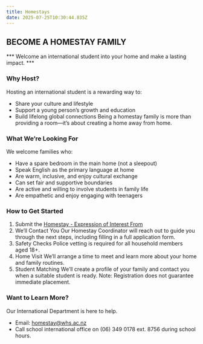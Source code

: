 ```yaml
---
title: Homestays
date: 2025-07-25T10:30:44.835Z
---
```

## BECOME A HOMESTAY FAMILY
*** Welcome an international student into your home and make a lasting impact. ***

### Why Host?
Hosting an international student is a rewarding way to:
- Share your culture and lifestyle
- Support a young person’s growth and education
- Build lifelong global connections
Being a homestay family is more than providing a room—it’s about creating a home away from home.

### What We’re Looking For
We welcome families who:
- Have a spare bedroom in the main home (not a sleepout)
- Speak English as the primary language at home
- Are warm, inclusive, and enjoy cultural exchange
- Can set fair and supportive boundaries
- Are active and willing to involve students in family life
- Are empathetic and enjoy engaging with teenagers

### How to Get Started
1. Submit the [Homestay - Expression of Interest From](https://forms.gle/BGH1332ThAURcm8p7)
2. We’ll Contact You
    Our Homestay Coordinator will reach out to guide you through the next steps, including filling in a full application form. 
3. Safety Checks
    Police vetting is required for all household members aged 18+.
4. Home Visit
    We’ll arrange a time to meet and learn more about your home and family routines.  
5. Student Matching
    We’ll create a profile of your family and contact you when a suitable student is ready.
    Note: Registration does not guarantee immediate placement.

### Want to Learn More?
Our International Department is here to help.
- Email: homestay@whs.ac.nz 
- Call school international office on (06) 349 0178 ext. 8756 during school hours. 


